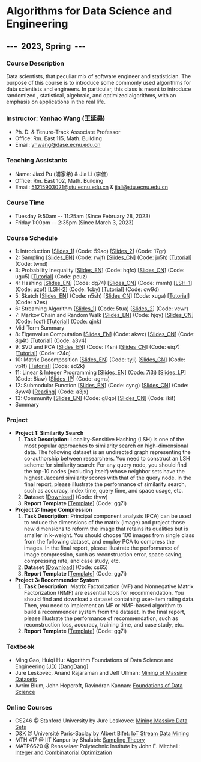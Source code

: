 # Algorithms for Data Science and Engineering

## ---  2023, Spring  ---

### Course Description

Data scientists, that peculiar mix of software engineer and statistician. The purpose of this course is to introduce some commonly used algorithms for data scientists and engineers. In particular, this class is meant to introduce randomized , statistical, algebraic, and optimized algorithms, with an emphasis on applications in the real life.

### Instructor: Yanhao Wang (王延昊)

- Ph. D. & Tenure-Track Associate Professor
- Office: Rm. East 115, Math. Building
- Email: <yhwang@dase.ecnu.edu.cn>

### Teaching Assistants

- Name: Jiaxi Pu (浦家希) & Jia Li (李佳)
- Office: Rm. East 102, Math. Building
- Email: <51215903021@stu.ecnu.edu.cn> & <jiali@stu.ecnu.edu.cn>

### Course Time

- Tuesday 9:50am -- 11:25am (Since February 28, 2023)
- Friday 1:00pm -- 2:35pm (Since March 3, 2023)

### Course Schedule

- 1: Introduction [[Slides_1](https://pan.baidu.com/s/16hZKOu4R2eysO5lVahWIMA)] (Code: 59aq) [[Slides_2](https://pan.baidu.com/s/1GaolUUupjFAlmaL6BDdzhg)] (Code: 17gr)
- 2: Sampling [[Slides_EN](https://pan.baidu.com/s/1_RL0BZDS-RIHvuZGONv3pw)] (Code: rwjf) [[Slides_CN](https://pan.baidu.com/s/1bcf20lrK6fBFQpZ8MVenEw)] (Code: ju5h) [[Tutorial](https://pan.baidu.com/s/1XqJTiJBCqFWETaWEui8cRQ)] (Code: twnd)
- 3: Probability Inequality [[Slides_EN](https://pan.baidu.com/s/1-SD8ynZqm4pNLhalQqjSzQ)] (Code: hqfc) [[Slides_CN](https://pan.baidu.com/s/10rKkzHuyf8dTTMMxj95QTw)] (Code: ugu5) [[Tutorial](https://pan.baidu.com/s/18rqYImr2HZkN9sTukh3BAg)] (Code: peuz)
- 4: Hashing [[Slides_EN](https://pan.baidu.com/s/1UMpOwbtjKufvZhNTmGuulw)] (Code: dg74) [[Slides_CN](https://pan.baidu.com/s/1Fl9Y77nagCk2gI7szLpBjw)] (Code: rmmh) [[LSH-1](https://pan.baidu.com/s/1KNxiUqXUX9TjqEUV7MGg6Q)] (Code: uzpf) [[LSH-2](https://pan.baidu.com/s/1hU416PR5nSCb5m7eh94KhQ)] (Code: 1cby) [[Tutorial](https://pan.baidu.com/s/1FuGlUZFMu-yI_QFS3WgpZA)] (Code: cw9d)
- 5: Sketch [[Slides_EN](https://pan.baidu.com/s/1CuQV8Db0dAC7F5umzEulXQ)] (Code: n5sh) [[Slides_CN](https://pan.baidu.com/s/1LPic-RmTSKVHqWBzNhbJYQ)] (Code: xuga) [[Tutorial](https://pan.baidu.com/s/1noTHJaNyHPkScqXyVBM9sA)] (Code: a2es)
- 6: Streaming Algorithm [[Slides_1](https://pan.baidu.com/s/1wCjC0fY14y1s2Lxwi9YAtg)] (Code: 5tua) [[Slides_2](https://pan.baidu.com/s/1HKme5nc2otFPkr1w3eLJ_g)] (Code: vcwr)
- 7: Markov Chain and Random Walk [[Slides_EN](https://pan.baidu.com/s/1SrjSNTIXsaxvVoTTKibQUw)] (Code: hjqy) [[Slides_CN](https://pan.baidu.com/s/1J1iqCG71BhPjIPfK_wXA9g)] (Code: 1cdf) [[Tutorial](https://pan.baidu.com/s/1sAPaEGujreRbsIbrVCCgdA)] (Code: qjnk)
- Mid-Term Summary
- 8: Eigenvalue Computation [[Slides_EN](https://pan.baidu.com/s/1vtl5apn0fzE8GMIbAs9q-w)] (Code: akwx) [[Slides_CN](https://pan.baidu.com/s/1-PPpdnRv0deptgeJNsc0AQ)] (Code: 8g4t) [[Tutorial](https://pan.baidu.com/s/1ueN9WpThXmgD2L2R2EZJIg)] (Code: a3v4)
- 9: SVD and PCA [[Slides_EN](https://pan.baidu.com/s/18oDf3I5wT2y8Sz-I7aqtmA)] (Code: f4sn) [[Slides_CN](https://pan.baidu.com/s/1gh2QR8p8dzhOu2G9fGCW4w)] (Code: eiq7) [[Tutorial](https://pan.baidu.com/s/1iVwUUZqRfGI20l5SUD7XPQ)] (Code: r24q)
- 10: Matrix Decomposition [[Slides_EN](https://pan.baidu.com/s/1ApI8m49dTzHDetTue8SsvA)] (Code: tyji) [[Slides_CN](https://pan.baidu.com/s/1PcLKkk3kUEMFAR3T77ZrHg)] (Code: vp1f) [[Tutorial](https://pan.baidu.com/s/1m31Bq78hjyWOQL761rrXsQ)] (Code: ed2k)
- 11: Linear & Integer Programming [[Slides_EN](https://pan.baidu.com/s/1UWmA9g_O-t_eFo8dv_hbUQ)] (Code: 7i3j) [[Slides_LP](https://pan.baidu.com/s/10nOuCm04RJ1MYIZbYWqpig)] (Code: 8iaw) [[Slides_IP](https://pan.baidu.com/s/15bkSDa088VDPkM2mt681zQ)] (Code: agms)
- 12: Submodular Function [[Slides_EN](https://pan.baidu.com/s/1l4hsWnaZN3zSUuTRm1ZBLA)] (Code: cyng) [[Slides_CN](https://pan.baidu.com/s/1mhM_vuHZ8IfD9dTgAwq1qQ)] (Code: 8yw4) [[Reading](https://pan.baidu.com/s/1MNzhKX3o7mnDgU8lhx_eaQ)] (Code: a3jx)
- 13: Community [[Slides_EN](https://pan.baidu.com/s/1V4QCBQfrzK0lx2MqUPbY_g)] (Code: g8qp) [[Slides_CN](https://pan.baidu.com/s/1s8_fdEwU7Y1fbWeKzZyw_Q)] (Code: ikif)
- Summary

### Project

- **Project 1: Similarity Search**
  1. **Task Description:** Locality-Sensitive Hashing (LSH) is one of the most popular approaches to similarity search on high-dimensional data. The following dataset is an undirected graph representing the co-authorship between researchers. You need to construct an LSH scheme for similarity search: For any query node, you should find the top-10 nodes (excluding itself) whose neighbor sets have the highest Jaccard similarity scores with that of the query node. In the final report, please illustrate the performance of similarity search, such as accuracy, index time, query time, and space usage, etc.
  2. **Dataset** [[Download](https://pan.baidu.com/s/1ElIvXeScUikbx7HlY1-MQw)] (Code: thvw)
  3. **Report Template** [[Template](https://pan.baidu.com/s/1p7iB7yT_VF_B8PxV_T1OEw)] (Code: gg7i)
- **Project 2: Image Compression**
  1. **Task Description:** Principal component analysis (PCA) can be used to reduce the dimensions of the matrix (image) and project those new dimensions to reform the image that retains its qualities but is smaller in k-weight. You should choose 100 images from single class from the following dataset, and employ PCA to compress the images. In the final report, please illustrate the performance of image compression, such as reconstruction error, space saving, compressing rate, and case study, etc.
  2. **Dataset** [[Download](https://pan.baidu.com/s/1hYMMnxg2H3-8vuIXRPkD5w)] (Code: cs65)
  3. **Report Template** [[Template](https://pan.baidu.com/s/1p7iB7yT_VF_B8PxV_T1OEw)] (Code: gg7i)
- **Project 3: Recommender System**
  1. **Task Description:** Matrix Factorization (MF) and Nonnegative Matrix Factorization (NMF) are essential tools for recommendation. You should find and download a dataset containing user-item rating data. Then, you need to implement an MF or NMF-based algorithm to build a recommender system from the dataset. In the final report, please illustrate the performance of recommendation, such as reconstruction loss, accuracy, training time, and case study, etc.
  2. **Report Template** [[Template](https://pan.baidu.com/s/1p7iB7yT_VF_B8PxV_T1OEw)] (Code: gg7i)

### Textbook

- Ming Gao, Huiqi Hu: Algorithm Foundations of Data Science and Engineering [[JD]](https://item.jd.com/12863803.html) [[DangDang]](http://product.dangdang.com/29253772.html)
- Jure Leskovec, Anand Rajaraman and Jeff Ullman: [Mining of Massive Datasets](http://mmds.org)
- Avrim Blum, John Hopcroft, Ravindran Kannan: [Foundations of Data Science](https://home.ttic.edu/~avrim/book.pdf)

### Online Courses

- CS246 @ Stanford University by Jure Leskovec: [Mining Massive Data Sets](http://web.stanford.edu/class/cs246/)
- D&K @ Université Paris-Saclay by Albert Bifet: [IoT Stream Data Mining](https://albertbifet.com/dk-iot-stream-data-mining-2019-2020/)
- MTH 417 @ IIT Kanpur by Shalabh: [Sampling Theory](http://home.iitk.ac.in/~shalab/course1.htm)
- MATP6620 @ Rensselaer Polytechnic Institute by John E. Mitchell: [Integer and Combinatorial Optimization](https://homepages.rpi.edu/~mitchj/matp6620/)
